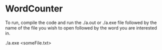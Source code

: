 # WordCounter

To run, compile the code and run the ./a.out or ./a.exe file followed by the name of the file you wish to open followed by the word you are interested in.

./a.exe <someFile.txt> <someWord>
